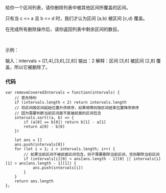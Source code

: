 给你一个区间列表，请你删除列表中被其他区间所覆盖的区间。

只有当 c <= a 且 b <= d 时，我们才认为区间 [a,b) 被区间 [c,d) 覆盖。

在完成所有删除操作后，请你返回列表中剩余区间的数目。

 

示例：

输入：intervals = [[1,4],[3,6],[2,8]]
输出：2
解释：区间 [3,6] 被区间 [2,8] 覆盖，所以它被删除了。

### 代码
```
var removeCoveredIntervals = function(intervals) {
    // 首先特判
    if (intervals.length < 2) return intervals.length
    // 将区间按区间起始位置升序排序，如果相等则按区间结束位置降序排序
    // 因为需要判断当前区间是不是被前面的区间包含
    intervals.sort((a, b) => {
        if (a[0] == b[0]) return b[1] - a[1]
        return a[0] - b[0]
    })

    let ans = []
    ans.push(intervals[0])
    for (let i = 1; i < intervals.length; i++) {
        // 如果当前区间不被前面区间包含，则不需要删除当前区间，否则删除当前区间
        if (intervals[i][0] < ans[ans.length - 1][0] || intervals[i][1] > ans[ans.length - 1][1]) {
            ans.push(intervals[i])
        }
    }
    return ans.length
};
```